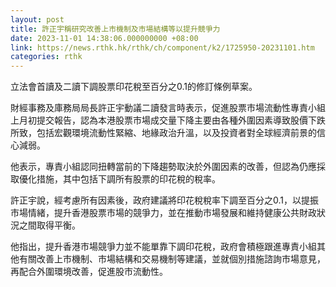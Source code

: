 ```yaml
---
layout: post
title: 許正宇稱研究改善上市機制及市場結構等以提升競爭力
date: 2023-11-01 14:38:06.000000000 +08:00
link: https://news.rthk.hk/rthk/ch/component/k2/1725950-20231101.htm
categories: rthk
---
```


立法會首讀及二讀下調股票印花稅至百分之0.1的修訂條例草案。

財經事務及庫務局局長許正宇動議二讀發言時表示，促進股票市場流動性專責小組上月初提交報告，認為本港股票市場成交量下降主要由各種外圍因素導致股價下跌所致，包括宏觀環境流動性緊縮、地緣政治升溫，以及投資者對全球經濟前景的信心減弱。

他表示，專責小組認同扭轉當前的下降趨勢取決於外圍因素的改善，但認為仍應採取優化措施，其中包括下調所有股票的印花稅的稅率。

許正宇說，經考慮所有因素後，政府建議將印花稅稅率下調至百分之0.1，以提振市場情緒，提升香港股票市場的競爭力，並在推動市場發展和維持健康公共財政狀況之間取得平衡。

他指出，提升香港市場競爭力並不能單靠下調印花稅，政府會積極跟進專責小組其他有關改善上市機制、市場結構和交易機制等建議，並就個別措施諮詢市場意見，再配合外圍環境改善，促進股市流動性。
